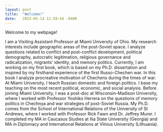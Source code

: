 ```yaml
---
layout: post
title:  "Welcome!"
date:   2023-05-14 11:59:44 -0400
---
```


Welcome to my webpage! 
 
I am a Visiting Assistant Professor at Miami University of Ohio. 
My research interests include geographic areas of the post-Soviet space. I analyze questions related to conflict and post-conflict development, political demography, autocratic legitimation, religious governance and radicalization, migrants’ identity, and memory politics. 
Currently, I am working on my first book, which is based on my Ph.D. dissertation and inspired by my firsthand experience of the first Russo-Chechen war. In this book I analyze procreative motivation of Chechens during the times of war. 
At Miami University, I teach Russian domestic and foreign politics. I base my teaching on the most recent political, economic, and social analysis. 
Before joining Miami University, I was a post-doc at Wisconsin-Madison University, where I worked with Professor Yoshiko Herrera on the questions of memory politics in Chechnya and war strategies of post-Soviet Russia. 
My Ph.D. comes from the School of International Relations of the University of St Andrews, where I worked with Professor Rick Fawn and Dr. Jeffrey Murer.
I completed my MA in Caucasus Studies at Ilia State University (Georgia) and MA in Diplomacy and International Relations at Vilnius University (Lithuania). 
